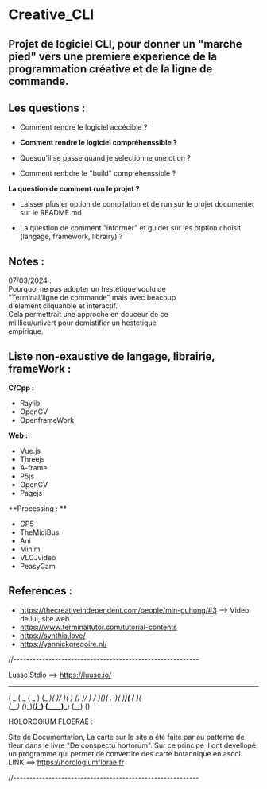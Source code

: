 # Creative_CLI


## **Projet de logiciel CLI, pour donner un "marche pied" vers une premiere experience de la programmation créative et de la ligne de commande.**


## Les questions : 

- Comment rendre le logiciel accécible ?

- **Comment rendre le logiciel compréhenssible ?**
- Quesqu'il se passe quand je selectionne une otion ?
- Comment renbdre le "build" compréhenssible ?

**La question de comment run le projet ?**
- Laisser plusier option de compilation et de run sur le projet documenter sur le README.md

- La question de comment "informer" et guider sur les otption choisit (langage, framework, librairy) ?




## Notes :


07/03/2024 :  
Pourquoi ne pas adopter un hestétique voulu de  
"Terminal/ligne de commande" mais avec beacoup  
d'element cliquanble et interactif.  
Cela permettrait une approche en douceur de ce  
milllieu/univert pour demistifier un hestetique  
empirique.  





## Liste non-exaustive de langage, librairie, frameWork : 

**C/Cpp :**

- Raylib
- OpenCV
- OpenframeWork


**Web :**

- Vue.js
- Threejs
- A-frame
- P5js
- OpenCV
- Pagejs


**Processing : **

- CP5
- TheMidiBus
- Ani
- Minim
- VLCJvideo
- PeasyCam




## References : 

- https://thecreativeindependent.com/people/min-guhong/#3 --> Video de lui, site web
- https://www.terminaltutor.com/tutorial-contents
- https://synthia.love/
- https://yannickgregoire.nl/




//----------------------------------------------------------

Lusse Stdio ==> https://luuse.io/



 ____  ____  _____   ____  ____  ___  ____     
(  _ \(  _ \(  _  ) (_  _)( ___)/ __)(_  _)  ()
 )___/ )   / )(_)( .-_)(   )__)( (__   )(      
(__)  (_)\_)(_____)\____) (____)\___) (__)   ()



HOLOROGIUM FLOERAE : 

Site de Documentation, La carte sur le site a été faite 
par au patterne de fleur dans le livre "De conspectu hortorum".
Sur ce principe il ont devellopé un programme qui permet de 
convertire des carte botannique en ascci.
LINK ==> https://horologiumflorae.fr









//----------------------------------------------------------
